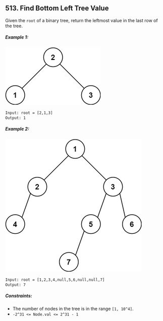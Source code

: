 ## 513. Find Bottom Left Tree Value

Given the ```root``` of a binary tree, return the leftmost value in the last row of the tree.

##### Example 1:

![Example 1](images/tree1.jpg)

```
Input: root = [2,1,3]
Output: 1
```
##### Example 2:

![Example 2](images/tree2.jpg)

```
Input: root = [1,2,3,4,null,5,6,null,null,7]
Output: 7
```

##### Constraints:

* The number of nodes in the tree is in the range ```[1, 10^4]```.
* ```-2^31 <= Node.val <= 2^31 - 1```